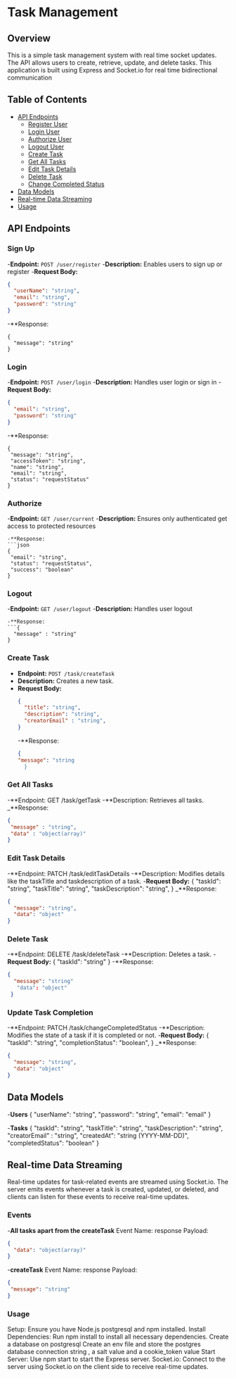 # Task Management

## Overview

This is a simple task management system with real time socket updates. The API allows users to create, retrieve, update, and delete tasks. This application is built using Express and Socket.io for real time bidirectional communication

## Table of Contents

- [API Endpoints](#api-endpoints)
  - [Register User](#register)
  - [Login User](#login)
  - [Authorize User](#current)
  - [Logout User](#logout)
  - [Create Task](#create-task)
  - [Get All Tasks](#get-all-tasks)
  - [Edit Task Details](#edit-task-details)
  - [Delete Task](#delete-task)
  - [Change Completed Status](#change-completed-status)
- [Data Models](#data-models)
- [Real-time Data Streaming](#real-time-data-streaming)
- [Usage](#usage)


## API Endpoints


### Sign Up
-**Endpoint:** `POST /user/register`
-**Description:** Enables users to sign up or register
-**Request Body:**
```json
{
  "userName": "string",
  "email": "string",
  "password": "string"
}
```
-**Response: 
```
{
  "message": "string"
}
```


### Login
-**Endpoint:** `POST /user/login`
-**Description:** Handles user login or sign in 
-**Request Body:**
```json
{
  "email": "string",
  "password": "string"
}
```
-**Response: 
```
{
 "message": "string",
 "accessToken": "string",
 "name": "string",
 "email": "string",
 "status": "requestStatus"
}
```

### Authorize
-**Endpoint:** `GET /user/current`
-**Description:** Ensures only authenticated get access to protected resources
```
-**Response: 
```json
{
 "email": "string",
 "status": "requestStatus",
 "success": "boolean"
}
```

### Logout
-**Endpoint:** `GET /user/logout`
-**Description:** Handles user logout
```
-**Response: 
```{
  "message" : "string"
}
```



### Create Task
- **Endpoint:** `POST /task/createTask`
- **Description:** Creates a new task.
- **Request Body:**
  ```json
  {
    "title": "string",
    "description": "string",
    "creatorEmail" : "string",
  }
   ```
  -**Response:
  ``` json
  {
  "message": "string
    }
  ```


 ### Get All Tasks
-**Endpoint: GET /task/getTask
-**Description: Retrieves all tasks.
_**Response: 
```json
{
 "message" : "string",
 "data" : "object(array)"
}
```

### Edit Task Details
-**Endpoint: PATCH /task/editTaskDetails
-**Description: Modifies details like the taskTitle and taskdescription of a task.
-**Request Body:**
{
  "taskId": "string",
  "taskTitle": "string",
  "taskDescription": "string",
}
_**Response:
```json
{
  "message": "string",
  "data": "object"
}
```


### Delete Task
-**Endpoint: DELETE /task/deleteTask
-**Description: Deletes a task.
-**Request Body:**
{
  "taskId": "string"
}
-**Response:
```json
{
  "message": "string"
   "data": "object"
 }
```

### Update Task Completion
-**Endpoint: PATCH /task/changeCompletedStatus
-**Description: Modifies the state of a task if it is completed or not.
-**Request Body:**
{
  "taskId": "string",
 "completionStatus": "boolean",
}
_**Response:
```json
{
  "message": "string",
  "data": "object"
}
```






## Data Models

-**Users** 
{
  "userName": "string",
  "password": "string",
  "email": "email"
}



-**Tasks** 
{
  "taskId": "string",
  "taskTitle": "string",
  "taskDescription": "string",
  "creatorEmail" : "string",
  "createdAt": "string (YYYY-MM-DD)",
  "completedStatus": "boolean"
}







## Real-time Data Streaming
Real-time updates for task-related events are streamed using Socket.io. The server emits events whenever a task is created, updated, or deleted, and clients can listen for these events to receive real-time updates.


### Events
  -**All tasks apart from the createTask**
Event Name: response
Payload: 
```json
{
  "data": "object(array)"
}
```

 -**createTask**
 Event Name: response
 Payload: 
 ```json
{
  "message": "string"
}
```





### Usage
Setup: Ensure you have Node.js postgresql and npm installed.
Install Dependencies: Run npm install to install all necessary dependencies.
Create a database on postgresql
Create an env file and store the postgres database connection string , a salt value and a cookie_token value
Start Server: Use npm start to start the Express server.
Socket.io: Connect to the server using Socket.io on the client side to receive real-time updates.




